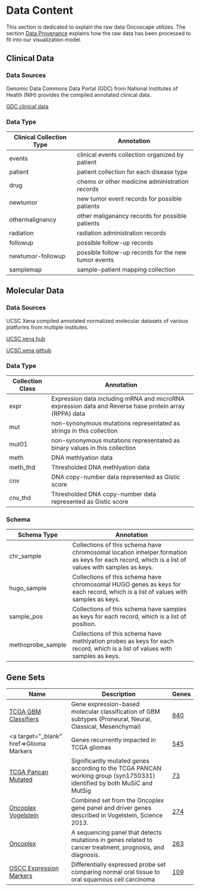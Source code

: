 
# Data Content

This section is dedicated to explain the raw data Oncoscape utilizes. The section <a href='#data-provenance'>Data Provenance</a> explains how the raw data has been processed to fit into our visualization model.

## Clinical Data

### Data Sources

Genomic Data Commons Data Portal (GDC) from National Institutes of Health (NIH) provides the compiled annotated clinical data.

<a target='_blank' href='https://gdc-portal.nci.nih.gov/legacy-archive/search/f?filters=%7B%22op%22:%22and%22,%22content%22:%5B%7B%22op%22:%22in%22,%22content%22:%7B%22field%22:%22cases.project.program.name%22,%22value%22:%5B%22TCGA%22%5D%7D%7D,%7B%22op%22:%22in%22,%22content%22:%7B%22field%22:%22files.data_category%22,%22value%22:%5B%22Clinical%22%5D%7D%7D,%7B%22op%22:%22in%22,%22content%22:%7B%22field%22:%22files.data_type%22,%22value%22:%5B%22Clinical%20Supplement%22,%22Clinical%20data%22%5D%7D%7D%5D%7D&pagination=%7B%22files%22:%7B%22from%22:0,%22size%22:20,%22sort%22:%22cases.project.project_id:asc%22%7D%7D'>GDC clinical data</a>

### Data Type

Clinical Collection Type | Annotation
--------- | ----------- 
events | clinical events collection organized by patient
patient | patient collection for each disease type
drug | chemo or other medicine administration records
newtumor | new tumor event records for possible patients
othermalignancy | other maliganancy records for possible patients
radiation | radiation administration records
followup | possible follow-up records
newtumor-followup | possible follow-up records for the new tumor events
samplemap | sample-patient mapping collection

## Molecular Data

### Data Sources

UCSC Xena compiled annotated normalized molecular datasets of various platforms from multiple institutes. 

<a target='_blank' href='https://xenabrowser.net/datapages/?host=https://tcga.xenahubs.net'>UCSC xena hub</a>

<a target='_blank' href='https://github.com/ucscXena/ucsc-xena-server'>UCSC xena github</a>

### Data Type

Collection Class | Annotation
--------- | ----------- 
expr | Expression data including mRNA and microRNA expression data and Reverse hase protein array (RPPA) data
mut | non-synonymous mutations representated as strings in this collection
mut01 | non-synonymous mutations representated as binary values in this collection
meth | DNA methlyation data
meth_thd | Thresholded DNA methlyation data
cnv | DNA copy-number data represented as Gistic score
cnv_thd | Thresholded DNA copy-number data represented as Gistic score

### Schema

Schema Type | Annotation
--------- | ----------- 
chr_sample | Collections of this schema have chromosomal location inhelper.formation as keys for each record, which is a list of values with samples as keys.
hugo_sample | Collections of this schema have chromosomal HUGO genes as keys for each record, which is a list of values with samples as keys.
sample_pos | Collections of this schema have samples as keys for each record, which is a list of position.
methoprobe_sample | Collections of this schema have methlyation probes as keys for each record, which is a list of values with samples as keys.

## Gene Sets

Name | Description | Genes
--------- | --------- | ---------
<a target="_blank" href=https://www.ncbi.nlm.nih.gov/pmc/articles/PMC2818769/>TCGA GBM Classifiers</a> | Gene expression-based molecular classification of GBM subtypes (Proneural, Neural, Classical, Mesenchymal) | <a target="_blank" href='https://dev.oncoscape.sttrcancer.io/api/lookup_genesets/?q={"name":"TCGA GBM Classifiers","$fields":["genes"]}&apikey=password'>840</a>
<a target="_blank" href=>Glioma Markers</a> | Genes recurrently impacted in TCGA gliomas | <a target="_blank" href='https://dev.oncoscape.sttrcancer.io/api/lookup_genesets/?q={"name":"Glioma Markers","$fields":["genes"]}&apikey=password'>545</a>
<a target="_blank" href=https://www.ncbi.nlm.nih.gov/pmc/articles/PMC4320046/>TCGA Pancan Mutated</a> | Significantly mutated genes according to the TCGA PANCAN working group (syn1750331) identified by both MuSiC and MutSig | <a target="_blank" href='https://dev.oncoscape.sttrcancer.io/api/lookup_genesets/?q={"name":"TCGA Pancan Mutated","$fields":["genes"]}&apikey=password'>73</a>
<a target="_blank" href=https://www.ncbi.nlm.nih.gov/pubmed/23539594/>Oncoplex Vogelstein</a> | Combined set from the Oncoplex gene panel and driver genes described in Vogelstein, Science 2013. | <a target="_blank" href='https://dev.oncoscape.sttrcancer.io/api/lookup_genesets/?q={"name":"Oncoplex Vogelstein","$fields":["genes"]}&apikey=password'>274</a>
<a target="_blank" href=http://tests.labmed.washington.edu/UW-OncoPlex/>Oncoplex</a> | A sequencing panel that detects mutations in genes related to cancer treatment, prognosis, and diagnosis. | <a target="_blank" href='https://dev.oncoscape.sttrcancer.io/api/lookup_genesets/?q={"name":"Oncoplex","$fields":["genes"]}&apikey=password'>263</a>
<a target="_blank" href=https://www.ncbi.nlm.nih.gov/pmc/articles/PMC2575803/>OSCC Expression Markers</a> | Differentially expressed probe set comparing normal oral tissue to oral squamous cell carcinoma | <a target="_blank" href='https://dev.oncoscape.sttrcancer.io/api/lookup_genesets/?q={"name":"OSCC Expression Markers","$fields":["genes"]}&apikey=password'>109</a>

